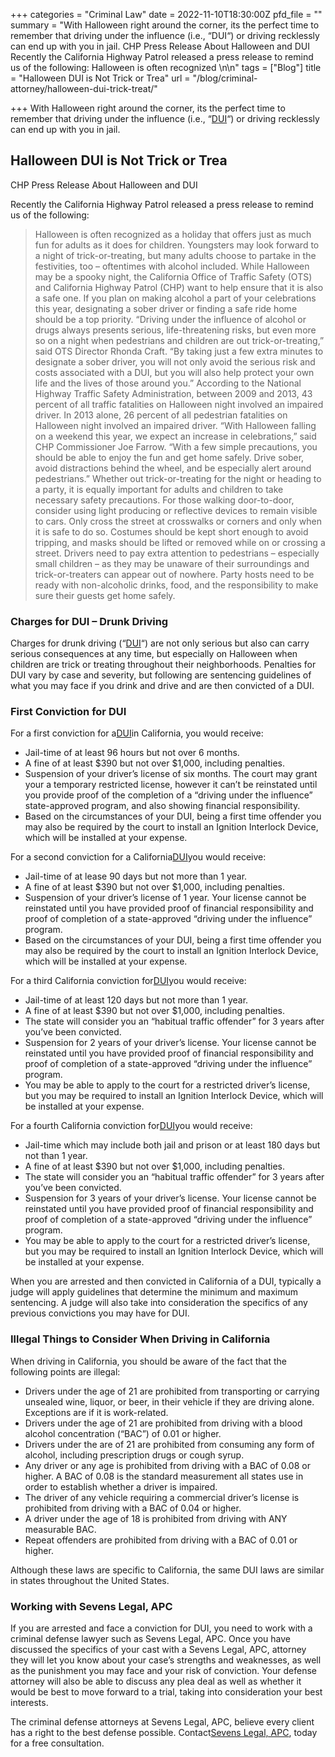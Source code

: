 +++
categories = "Criminal Law"
date = 2022-11-10T18:30:00Z
pfd_file = ""
summary = "With Halloween right around the corner, its the perfect time to remember that driving under the influence (i.e., “DUI“) or driving recklessly can end up with you in jail. CHP Press Release About Halloween and DUI Recently the California Highway Patrol released a press release to remind us of the following: Halloween is often recognized \n\n"
tags = ["Blog"]
title = "Halloween DUI is Not Trick or Trea"
url = "/blog/criminal-attorney/halloween-dui-trick-treat/"

+++
With Halloween right around the corner, its the perfect time to remember that driving under the influence (i.e., “[DUI](https://www.sevenslegal.com/)“) or driving recklessly can end up with you in jail.

## Halloween DUI is Not Trick or Trea

CHP Press Release About Halloween and DUI

Recently the California Highway Patrol released a press release to remind us of the following:

> Halloween is often recognized as a holiday that offers just as much fun for adults as it does for children. Youngsters may look forward to a night of trick-or-treating, but many adults choose to partake in the festivities, too – oftentimes with alcohol included. While Halloween may be a spooky night, the California Office of Traffic Safety (OTS) and California Highway Patrol (CHP) want to help ensure that it is also a safe one. If you plan on making alcohol a part of your celebrations this year, designating a sober driver or finding a safe ride home should be a top priority. “Driving under the influence of alcohol or drugs always presents serious, life-threatening risks, but even more so on a night when pedestrians and children are out trick-or-treating,” said OTS Director Rhonda Craft. “By taking just a few extra minutes to designate a sober driver, you will not only avoid the serious risk and costs associated with a DUI, but you will also help protect your own life and the lives of those around you.” According to the National Highway Traffic Safety Administration, between 2009 and 2013, 43 percent of all traffic fatalities on Halloween night involved an impaired driver. In 2013 alone, 26 percent of all pedestrian fatalities on Halloween night involved an impaired driver. “With Halloween falling on a weekend this year, we expect an increase in celebrations,” said CHP Commissioner Joe Farrow. “With a few simple precautions, you should be able to enjoy the fun and get home safely. Drive sober, avoid distractions behind the wheel, and be especially alert around pedestrians.” Whether out trick-or-treating for the night or heading to a party, it is equally important for adults and children to take necessary safety precautions. For those walking door-to-door, consider using light producing or reflective devices to remain visible to cars. Only cross the street at crosswalks or corners and only when it is safe to do so. Costumes should be kept short enough to avoid tripping, and masks should be lifted or removed while on or crossing a street. Drivers need to pay extra attention to pedestrians – especially small children – as they may be unaware of their surroundings and trick-or-treaters can appear out of nowhere. Party hosts need to be ready with non-alcoholic drinks, food, and the responsibility to make sure their guests get home safely.

### Charges for DUI – Drunk Driving

Charges for drunk driving (“[DUI](https://www.sevenslegal.com/)“) are not only serious but also can carry serious consequences at any time, but especially on Halloween when children are trick or treating throughout their neighborhoods. Penalties for DUI vary by case and severity, but following are sentencing guidelines of what you may face if you drink and drive and are then convicted of a DUI.

### First Conviction for DUI

For a first conviction for a[DUI](https://www.sevenslegal.com/)in California, you would receive:

* Jail-time of at least 96 hours but not over 6 months.
* A fine of at least $390 but not over $1,000, including penalties.
* Suspension of your driver’s license of six months. The court may grant your a temporary restricted license, however it can’t be reinstated until you provide proof of the completion of a “driving under the influence” state-approved program, and also showing financial responsibility.
* Based on the circumstances of your DUI, being a first time offender you may also be required by the court to install an Ignition Interlock Device, which will be installed at your expense.

For a second conviction for a California[DUI](https://www.sevenslegal.com/)you would receive:

* Jail-time of at lease 90 days but not more than 1 year.
* A fine of at least $390 but not over $1,000, including penalties.
* Suspension of your driver’s license of 1 year. Your license cannot be reinstated until you have provided proof of financial responsibility and proof of completion of a state-approved “driving under the influence” program.
* Based on the circumstances of your DUI, being a first time offender you may also be required by the court to install an Ignition Interlock Device, which will be installed at your expense.

For a third California conviction for[DUI](https://www.sevenslegal.com/)you would receive:

* Jail-time of at least 120 days but not more than 1 year.
* A fine of at least $390 but not over $1,000, including penalties.
* The state will consider you an “habitual traffic offender” for 3 years after you’ve been convicted.
* Suspension for 2 years of your driver’s license. Your license cannot be reinstated until you have provided proof of financial responsibility and proof of completion of a state-approved “driving under the influence” program.
* You may be able to apply to the court for a restricted driver’s license, but you may be required to install an Ignition Interlock Device, which will be installed at your expense.

For a fourth California conviction for[DUI](https://www.sevenslegal.com/)you would receive:

* Jail-time which may include both jail and prison or at least 180 days but not than 1 year.
* A fine of at least $390 but not over $1,000, including penalties.
* The state will consider you an “habitual traffic offender” for 3 years after you’ve been convicted.
* Suspension for 3 years of your driver’s license. Your license cannot be reinstated until you have provided proof of financial responsibility and proof of completion of a state-approved “driving under the influence” program.
* You may be able to apply to the court for a restricted driver’s license, but you may be required to install an Ignition Interlock Device, which will be installed at your expense.

When you are arrested and then convicted in California of a DUI, typically a judge will apply guidelines that determine the minimum and maximum sentencing. A judge will also take into consideration the specifics of any previous convictions you may have for DUI.

### Illegal Things to Consider When Driving in California

When driving in California, you should be aware of the fact that the following points are illegal:

* Drivers under the age of 21 are prohibited from transporting or carrying unsealed wine, liquor, or beer, in their vehicle if they are driving alone. Exceptions are if it is work-related.
* Drivers under the age of 21 are prohibited from driving with a blood alcohol concentration (“BAC”) of 0.01 or higher.
* Drivers under the are of 21 are prohibited from consuming any form of alcohol, including prescription drugs or cough syrup.
* Any driver or any age is prohibited from driving with a BAC of 0.08 or higher. A BAC of 0.08 is the standard measurement all states use in order to establish whether a driver is impaired.
* The driver of any vehicle requiring a commercial driver’s license is prohibited from driving with a BAC of 0.04 or higher.
* A driver under the age of 18 is prohibited from driving with ANY measurable BAC.
* Repeat offenders are prohibited from driving with a BAC of 0.01 or higher.

Although these laws are specific to California, the same DUI laws are similar in states throughout the United States.

### Working with Sevens Legal, APC

If you are arrested and face a conviction for DUI, you need to work with a criminal defense lawyer such as Sevens Legal, APC. Once you have discussed the specifics of your cast with a Sevens Legal, APC, attorney they will let you know about your case’s strengths and weaknesses, as well as the punishment you may face and your risk of conviction. Your defense attorney will also be able to discuss any plea deal as well as whether it would be best to move forward to a trial, taking into consideration your best interests.

The criminal defense attorneys at Sevens Legal, APC, believe every client has a right to the best defense possible. Contact[Sevens Legal, APC](https://www.sevenslegal.com/ "Sevens Legal, APC"), today for a free consultation.